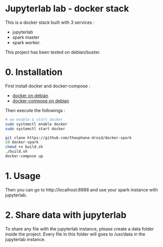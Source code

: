 # Jupyterlab lab - docker stack

This is a docker stack built with 3 services :

- jupyterlab
- spark master
- spark worker.

This project has been tested on debian/buster.

# 0. Installation 

First install docker and docker-compose :
- [docker on debian](https://docs.docker.com/engine/install/debian/)
- [docker-compose on debian](https://docs.docker.com/engine/install/debian/)


Then execute the followings :

```bash
# we enable & start docker
sudo systemctl enable docker
sudo systemctl start docker

git clone https://github.com/theophane-droid/docker-spark
cd docker-spark
chmod +x build.sh
./build.sh
docker-compose up
```

# 1. Usage

Then you can go to http://localhost:8888 and use your spark instance with jupyterlab.

# 2. Share data with jupyterlab

To share any file with the jupyterlab instance, please create a data folder inside the project. Every file in this folder will goes to /usr/data in the jupyterlab instance.
